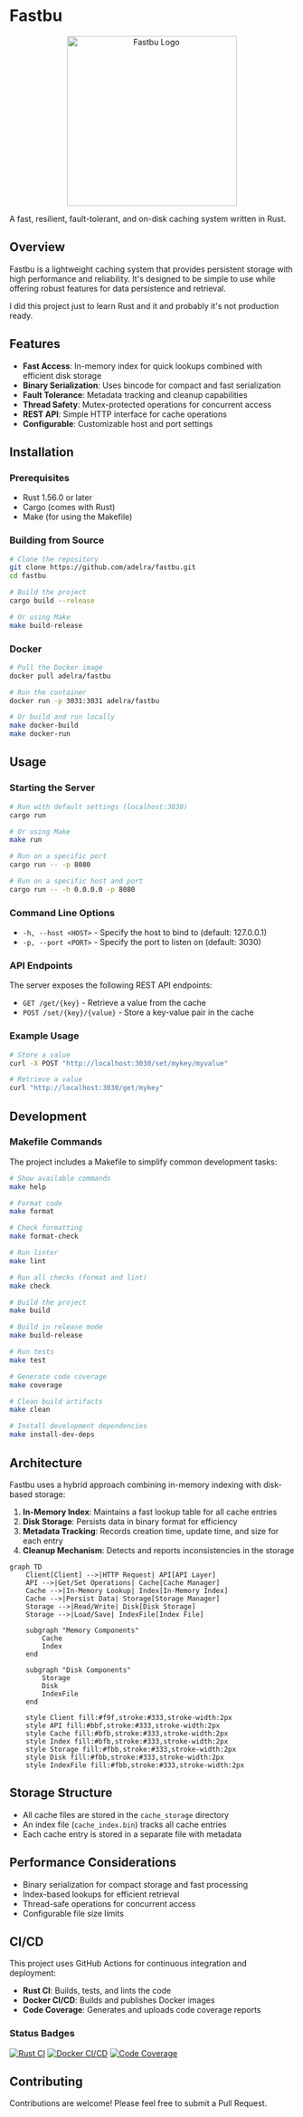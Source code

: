 # Fastbu

<p align="center">
  <img src="img/logo.jpg" alt="Fastbu Logo" width="300">
</p>

A fast, resilient, fault-tolerant, and on-disk caching system written in Rust.

## Overview

Fastbu is a lightweight caching system that provides persistent storage with high performance and reliability. It's designed to be simple to use while offering robust features for data persistence and retrieval.

I did this project just to learn Rust and it and probably it's not production ready.

## Features

- **Fast Access**: In-memory index for quick lookups combined with efficient disk storage
- **Binary Serialization**: Uses bincode for compact and fast serialization
- **Fault Tolerance**: Metadata tracking and cleanup capabilities
- **Thread Safety**: Mutex-protected operations for concurrent access
- **REST API**: Simple HTTP interface for cache operations
- **Configurable**: Customizable host and port settings

## Installation

### Prerequisites

- Rust 1.56.0 or later
- Cargo (comes with Rust)
- Make (for using the Makefile)

### Building from Source

```bash
# Clone the repository
git clone https://github.com/adelra/fastbu.git
cd fastbu

# Build the project
cargo build --release

# Or using Make
make build-release
```

### Docker

```bash
# Pull the Docker image
docker pull adelra/fastbu

# Run the container
docker run -p 3031:3031 adelra/fastbu

# Or build and run locally
make docker-build
make docker-run
```

## Usage

### Starting the Server

```bash
# Run with default settings (localhost:3030)
cargo run

# Or using Make
make run

# Run on a specific port
cargo run -- -p 8080

# Run on a specific host and port
cargo run -- -h 0.0.0.0 -p 8080
```

### Command Line Options

- `-h, --host <HOST>` - Specify the host to bind to (default: 127.0.0.1)
- `-p, --port <PORT>` - Specify the port to listen on (default: 3030)

### API Endpoints

The server exposes the following REST API endpoints:

- `GET /get/{key}` - Retrieve a value from the cache
- `POST /set/{key}/{value}` - Store a key-value pair in the cache

### Example Usage

```bash
# Store a value
curl -X POST "http://localhost:3030/set/mykey/myvalue"

# Retrieve a value
curl "http://localhost:3030/get/mykey"
```

## Development

### Makefile Commands

The project includes a Makefile to simplify common development tasks:

```bash
# Show available commands
make help

# Format code
make format

# Check formatting
make format-check

# Run linter
make lint

# Run all checks (format and lint)
make check

# Build the project
make build

# Build in release mode
make build-release

# Run tests
make test

# Generate code coverage
make coverage

# Clean build artifacts
make clean

# Install development dependencies
make install-dev-deps
```

## Architecture

Fastbu uses a hybrid approach combining in-memory indexing with disk-based storage:

1. **In-Memory Index**: Maintains a fast lookup table for all cache entries
2. **Disk Storage**: Persists data in binary format for efficiency
3. **Metadata Tracking**: Records creation time, update time, and size for each entry
4. **Cleanup Mechanism**: Detects and reports inconsistencies in the storage

```mermaid
graph TD
    Client[Client] -->|HTTP Request| API[API Layer]
    API -->|Get/Set Operations| Cache[Cache Manager]
    Cache -->|In-Memory Lookup| Index[In-Memory Index]
    Cache -->|Persist Data| Storage[Storage Manager]
    Storage -->|Read/Write| Disk[Disk Storage]
    Storage -->|Load/Save| IndexFile[Index File]
    
    subgraph "Memory Components"
        Cache
        Index
    end
    
    subgraph "Disk Components"
        Storage
        Disk
        IndexFile
    end
    
    style Client fill:#f9f,stroke:#333,stroke-width:2px
    style API fill:#bbf,stroke:#333,stroke-width:2px
    style Cache fill:#bfb,stroke:#333,stroke-width:2px
    style Index fill:#bfb,stroke:#333,stroke-width:2px
    style Storage fill:#fbb,stroke:#333,stroke-width:2px
    style Disk fill:#fbb,stroke:#333,stroke-width:2px
    style IndexFile fill:#fbb,stroke:#333,stroke-width:2px
```

## Storage Structure

- All cache files are stored in the `cache_storage` directory
- An index file (`cache_index.bin`) tracks all cache entries
- Each cache entry is stored in a separate file with metadata

## Performance Considerations

- Binary serialization for compact storage and fast processing
- Index-based lookups for efficient retrieval
- Thread-safe operations for concurrent access
- Configurable file size limits

## CI/CD

This project uses GitHub Actions for continuous integration and deployment:

- **Rust CI**: Builds, tests, and lints the code
- **Docker CI/CD**: Builds and publishes Docker images
- **Code Coverage**: Generates and uploads code coverage reports

### Status Badges

[![Rust CI](https://github.com/adelra/fastbu/actions/workflows/rust.yml/badge.svg)](https://github.com/adelra/fastbu/actions/workflows/rust.yml)
[![Docker CI/CD](https://github.com/adelra/fastbu/actions/workflows/docker.yml/badge.svg)](https://github.com/adelra/fastbu/actions/workflows/docker.yml)
[![Code Coverage](https://github.com/adelra/fastbu/actions/workflows/coverage.yml/badge.svg)](https://github.com/adelra/fastbu/actions/workflows/coverage.yml)

## Contributing

Contributions are welcome! Please feel free to submit a Pull Request.